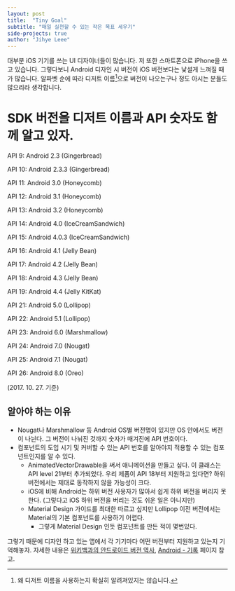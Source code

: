 ```yaml
---
layout: post
title:  "Tiny Goal"
subtitle: "매일 실천할 수 있는 작은 목표 세우기"
side-projects: true
author: "Jihye Leee"
---
```


대부분 iOS 기기를 쓰는 UI 디자이너들이 많습니다. 저 또한 스마트폰으로 iPhone을 쓰고 있습니다. 그렇다보니 Android 디자인 시 버전이 iOS 버전보다는 낯설게 느껴질 때가 많습니다. 알파벳 순에 따라 디저트 이름[^1]으로 버전이 나오는구나 정도 아시는 분들도 많으리라 생각합니다.

[^1]: 왜 디저트 이름을 사용하는지 확실히 알려져있지는 않습니다.

# SDK 버전을 디저트 이름과 API 숫자도 함께 알고 있자.

API 9: Android 2.3 (Gingerbread)

API 10: Android 2.3.3 (Gingerbread)

API 11: Android 3.0 (Honeycomb)

API 12: Android 3.1 (Honeycomb)

API 13: Android 3.2 (Honeycomb)

API 14: Android 4.0 (IceCreamSandwich)

API 15: Android 4.0.3 (IceCreamSandwich)

API 16: Android 4.1 (Jelly Bean)

API 17: Android 4.2 (Jelly Bean)

API 18: Android 4.3 (Jelly Bean)

API 19: Android 4.4 (Jelly KitKat)

API 21: Android 5.0 (Lollipop)

API 22: Android 5.1 (Lollipop)

API 23: Android 6.0 (Marshmallow)

API 24: Android 7.0 (Nougat)

API 25: Android 7.1 (Nougat)

API 26: Android 8.0 (Oreo)

(2017. 10. 27. 기준)

## 알아야 하는 이유

- Nougat나 Marshmallow 등 Android OS별 버전명이 있지만 OS 안에서도 버전이 나뉜다. 그 버전이 나눠진 것까지 숫자가 매겨진에 API 번호이다.
- 컴포넌트의 도입 시기 및 커버할 수 있는 API 번호를 알아야지 적용할 수 있는 컴포넌트인지를 알 수 있다.
  - AnimatedVectorDrawable을 써서 애니메이션을 만들고 싶다. 이 클래스는 API level 21부터 추가되었다. 우리 제품이 API 18부터 지원하고 있다면? 하위 버전에서는 제대로 동작하지 않을 가능성이 크다.
  - iOS에 비해 Android는 하위 버전 사용자가 많아서 쉽게 하위 버전을 버리지 못한다. (그렇다고 iOS 하위 버전을 버리는 것도 쉬운 일은 아니지만)
  - Material Design 가이드를 최대한 따르고 싶지만 Lollipop 이전 버전에서는 Material의 기본 컴포넌트를 사용하기 어렵다.
    - 그렇게 Material Design 인듯 컴포넌트를 만든 적이 몇번있다.

그렇기 때문에 디자인 하고 있는 앱에서 각 기기마다 어떤 버전부터 지원하고 있는지 기억해놓자. 자세한 내용은 [위키백과의 안드로이드 버전 역사](https://ko.wikipedia.org/wiki/%EC%95%88%EB%93%9C%EB%A1%9C%EC%9D%B4%EB%93%9C_%EB%B2%84%EC%A0%84_%EC%97%AD%EC%82%AC), [Android - 기록](https://www.android.com/history/) 페이지 참고.